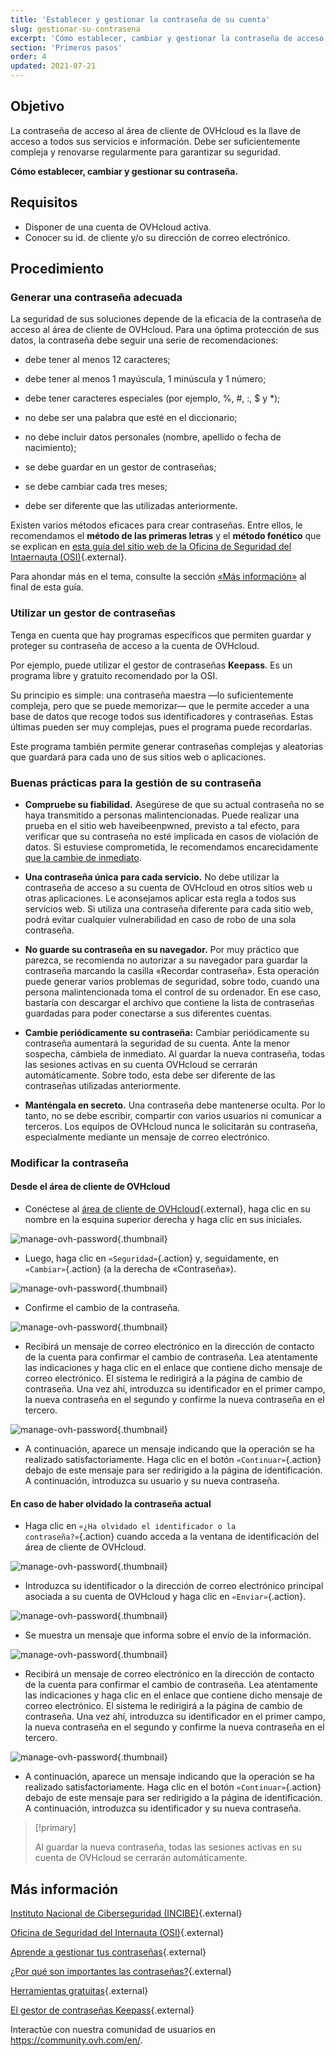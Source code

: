 ```yaml
---
title: 'Establecer y gestionar la contraseña de su cuenta'
slug: gestionar-su-contrasena
excerpt: 'Cómo establecer, cambiar y gestionar la contraseña de acceso al área de cliente de OVHcloud'
section: 'Primeros pasos'
order: 4
updated: 2021-07-21
---
```


## Objetivo

La contraseña de acceso al área de cliente de OVHcloud es la llave de acceso a todos sus servicios e información. Debe ser suficientemente compleja y renovarse regularmente para garantizar su seguridad.

**Cómo establecer, cambiar y gestionar su contraseña.**

## Requisitos

- Disponer de una cuenta de OVHcloud activa.
- Conocer su id. de cliente y/o su dirección de correo electrónico.

## Procedimiento

### Generar una contraseña adecuada

La seguridad de sus soluciones depende de la eficacia de la contraseña de acceso al área de cliente de OVHcloud. Para una óptima protección de sus datos, la contraseña debe seguir una serie de recomendaciones:

- debe tener al menos 12 caracteres;

- debe tener al menos 1 mayúscula, 1 minúscula y 1 número;

- debe tener caracteres especiales (por ejemplo, %, #, :, $ y \*);

- no debe ser una palabra que esté en el diccionario;

- no debe incluir datos personales (nombre, apellido o fecha de nacimiento);

- se debe guardar en un gestor de contraseñas;

- se debe cambiar cada tres meses;

- debe ser diferente que las utilizadas anteriormente.

Existen varios métodos eficaces para crear contraseñas. Entre ellos, le recomendamos el **método de las primeras letras** y el **método fonético** que se explican en [esta guía del sitio web de la Oficina de Seguridad del Intaernauta (OSI)](https://www.osi.es/es/contrasenas#robustas){.external}.

Para ahondar más en el tema, consulte la sección [«Más información»](#gofurther) al final de esta guía.

### Utilizar un gestor de contraseñas 

Tenga en cuenta que hay programas específicos que permiten guardar y proteger su contraseña de acceso a la cuenta de OVHcloud.

Por ejemplo, puede utilizar el gestor de contraseñas **Keepass**. Es un programa libre y gratuito recomendado por la OSI.

Su principio es simple: una contraseña maestra —lo suficientemente compleja, pero que se puede memorizar— que le permite acceder a una base de datos que recoge todos sus identificadores y contraseñas. Estas últimas pueden ser muy complejas, pues el programa puede recordarlas.

Este programa también permite generar contraseñas complejas y aleatorias que guardará para cada uno de sus sitios web o aplicaciones.

### Buenas prácticas para la gestión de su contraseña

- **Compruebe su fiabilidad.** Asegúrese de que su actual contraseña no se haya transmitido a personas malintencionadas. Puede realizar una prueba en el sitio web haveibeenpwned, previsto a tal efecto, para verificar que su contraseña no esté implicada en casos de violación de datos.
Si estuviese comprometida, le recomendamos encarecidamente [que la cambie de inmediato](./#modificar-la-contrasena).

- **Una contraseña única para cada servicio.** No debe utilizar la contraseña de acceso a su cuenta de OVHcloud en otros sitios web u otras aplicaciones. Le aconsejamos aplicar esta regla a todos sus servicios web. Si utiliza una contraseña diferente para cada sitio web, podrá evitar cualquier vulnerabilidad en caso de robo de una sola contraseña.

- **No guarde su contraseña en su navegador.** Por muy práctico que parezca, se recomienda no autorizar a su navegador para guardar la contraseña marcando la casilla «Recordar contraseña».  Esta operación puede generar varios problemas de seguridad, sobre todo, cuando una persona malintencionada toma el control de su ordenador. En ese caso, bastaría con descargar el archivo que contiene la lista de contraseñas guardadas para poder conectarse a sus diferentes cuentas.

- **Cambie periódicamente su contraseña:** Cambiar periódicamente su contraseña aumentará la seguridad de su cuenta. Ante la menor sospecha, cámbiela de inmediato. Al guardar la nueva contraseña, todas las sesiones activas en su cuenta OVHcloud se cerrarán automáticamente. Sobre todo, esta debe ser diferente de las contraseñas utilizadas anteriormente.

- **Manténgala en secreto.** Una contraseña debe mantenerse oculta. Por lo tanto, no se debe escribir, compartir con varios usuarios ni comunicar a terceros. Los equipos de OVHcloud nunca le solicitarán su contraseña, especialmente mediante un mensaje de correo electrónico.

### Modificar la contraseña

#### Desde el área de cliente de OVHcloud

- Conéctese al [área de cliente de OVHcloud](https://www.ovh.com/auth/?action=gotomanager&from=https://www.ovh.es/&ovhSubsidiary=es){.external}, haga clic en su nombre en la esquina superior derecha y haga clic en sus iniciales.

![manage-ovh-password](images/newhub2.png){.thumbnail}

- Luego, haga clic en `«Seguridad»`{.action} y, seguidamente, en `«Cambiar»`{.action} (a la derecha de «Contraseña»).

![manage-ovh-password](images/manage-password02.png){.thumbnail}

- Confirme el cambio de la contraseña.

![manage-ovh-password](images/manage-password03.png){.thumbnail}

- Recibirá un mensaje de correo electrónico en la dirección de contacto de la cuenta para confirmar el cambio de contraseña. Lea atentamente las indicaciones y haga clic en el enlace que contiene dicho mensaje de correo electrónico. El sistema le redirigirá a la página de cambio de contraseña. Una vez ahí, introduzca su identificador en el primer campo, la nueva contraseña en el segundo y confirme la nueva contraseña en el tercero.

![manage-ovh-password](images/account-password-modif-manager-step4.png){.thumbnail}

- A continuación, aparece un mensaje indicando que la operación se ha realizado satisfactoriamente. Haga clic en el botón `«Continuar»`{.action} debajo de este mensaje para ser redirigido a la página de identificación. A continuación, introduzca su usuario y su nueva contraseña.

#### En caso de haber olvidado la contraseña actual

- Haga clic en `«¿Ha olvidado el identificador o la contraseña?»`{.action} cuando acceda a la ventana de identificación del área de cliente de OVHcloud.

![manage-ovh-password](images/account-password-modif-forgotten-step1.png){.thumbnail}

- Introduzca su identificador o la dirección de correo electrónico principal asociada a su cuenta de OVHcloud y haga clic en `«Enviar»`{.action}.

![manage-ovh-password](images/account-password-modif-forgotten-step2.png){.thumbnail}

- Se muestra un mensaje que informa sobre el envío de la información.

![manage-ovh-password](images/account-password-modif-forgotten-step3.png){.thumbnail}

- Recibirá un mensaje de correo electrónico en la dirección de contacto de la cuenta para confirmar el cambio de contraseña. Lea atentamente las indicaciones y haga clic en el enlace que contiene dicho mensaje de correo electrónico. El sistema le redirigirá a la página de cambio de contraseña. Una vez ahí, introduzca su identificador en el primer campo, la nueva contraseña en el segundo y confirme la nueva contraseña en el tercero.

![manage-ovh-password](images/account-password-modif-manager-step4.png){.thumbnail}

- A continuación, aparece un mensaje indicando que la operación se ha realizado satisfactoriamente. Haga clic en el botón `«Continuar»`{.action} debajo de este mensaje para ser redirigido a la página de identificación. A continuación, introduzca su identificador y su nueva contraseña.

> [!primary]
>
> Al guardar la nueva contraseña, todas las sesiones activas en su cuenta de OVHcloud se cerrarán automáticamente.
>

## Más información <a name="gofurther"></a>

[Instituto Nacional de Ciberseguridad (INCIBE)](https://www.incibe.es){.external}

[Oficina de Seguridad del Internauta (OSI)](https://www.osi.es){.external}

[Aprende a gestionar tus contraseñas](https://www.osi.es/es/contrasenas){.external}

[¿Por qué son importantes las contraseñas?]( https://www.osi.es/sites/default/files/docs/contrasenas01.pdf){.external}

[Herramientas gratuitas](https://www.osi.es/es/herramientas-gratuitas?herramienta_selec%5B0%5D=118){.external}

[El gestor de contraseñas Keepass](https://keepass.info/){.external}

Interactúe con nuestra comunidad de usuarios en <https://community.ovh.com/en/>.
